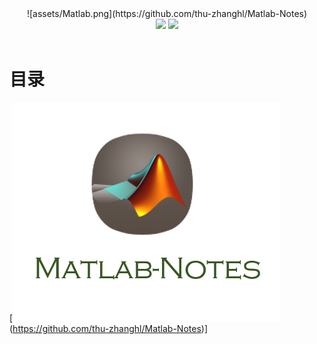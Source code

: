 
<div align="center">
  ![assets/Matlab.png](https://github.com/thu-zhanghl/Matlab-Notes)
    <br>
    <a href="https://github.com/thu-zhanghl/Matlab-Notes"> <img src="https://img.shields.io/badge/>-read-4ab8a1.svg"></a>  <a href="https://github.com/thu-zhanghl/Matlab-Notes"> <img src="https://img.shields.io/badge/_-more-4ab8a1.svg"></a> 
    <br> <br>
</div> 

# 目录
[![](assets/Matlab.png)(https://github.com/thu-zhanghl/Matlab-Notes)]
![]()